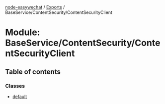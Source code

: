 [node-easywechat](../README.md) / [Exports](../modules.md) / BaseService/ContentSecurity/ContentSecurityClient

# Module: BaseService/ContentSecurity/ContentSecurityClient

## Table of contents

### Classes

- [default](../classes/BaseService_ContentSecurity_ContentSecurityClient.default.md)
